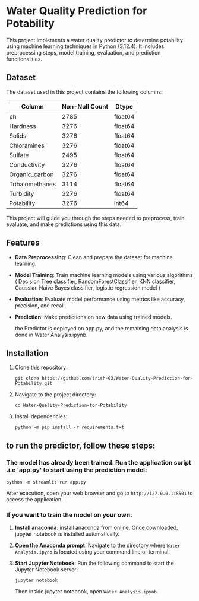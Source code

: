 # Water Quality Prediction for Potability

This project implements a water quality predictor to determine potability using machine learning techniques in Python (3.12.4). It includes preprocessing steps, model training, evaluation, and prediction functionalities.

## Dataset

The dataset used in this project contains the following columns:

| Column          | Non-Null Count | Dtype   |
| --------------- | -------------- | ------- |
| ph              | 2785           | float64 |
| Hardness        | 3276           | float64 |
| Solids          | 3276           | float64 |
| Chloramines     | 3276           | float64 |
| Sulfate         | 2495           | float64 |
| Conductivity    | 3276           | float64 |
| Organic_carbon  | 3276           | float64 |
| Trihalomethanes | 3114           | float64 |
| Turbidity       | 3276           | float64 |
| Potability      | 3276           | int64   |

This project will guide you through the steps needed to preprocess, train, evaluate, and make predictions using this data.

## Features

- **Data Preprocessing**: Clean and prepare the dataset for machine learning.
- **Model Training**: Train machine learning models using various algorithms ( Decision Tree classifier, RandomForestClassifier, KNN classifier, Gaussian Naive Bayes classifier, logistic regression model )
- **Evaluation**: Evaluate model performance using metrics like accuracy, precision, and recall.
- **Prediction**: Make predictions on new data using trained models.

  the Predictor is deployed on app.py, and the remaining data analysis is done in Water Analysis.ipynb.

## Installation

1. Clone this repository:

   ```
   git clone https://github.com/trish-03/Water-Quality-Prediction-for-Potability.git
   ```

2. Navigate to the project directory:

   ```
   cd Water-Quality-Prediction-for-Potability
   ```

3. Install dependencies:
   ```
   python -m pip install -r requirements.txt
   ```

## to run the predictor, follow these steps:

### The model has already been trained. Run the application script .i.e 'app.py' to start using the prediction model:

```
python -m streamlit run app.py
```

After execution, open your web browser and go to `http://127.0.0.1:8501` to access the application.

### If you want to train the model on your own:

1. **Install anaconda**: install anaconda from online. Once downloaded, jupyter notebook is installed automatically.

2. **Open the Anaconda prompt**: Navigate to the directory where `Water Analysis.ipynb` is located using your command line or terminal.

3. **Start Jupyter Notebook**: Run the following command to start the Jupyter Notebook server:
   ```
   jupyter notebook
   ```
   Then inside jupyter notebook, open `Water Analysis.ipynb`.
